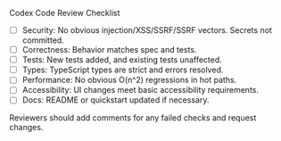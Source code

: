 Codex Code Review Checklist

- [ ] Security: No obvious injection/XSS/SSRF/SSRF vectors. Secrets not committed.
- [ ] Correctness: Behavior matches spec and tests.
- [ ] Tests: New tests added, and existing tests unaffected.
- [ ] Types: TypeScript types are strict and errors resolved.
- [ ] Performance: No obvious O(n^2) regressions in hot paths.
- [ ] Accessibility: UI changes meet basic accessibility requirements.
- [ ] Docs: README or quickstart updated if necessary.

Reviewers should add comments for any failed checks and request changes.
